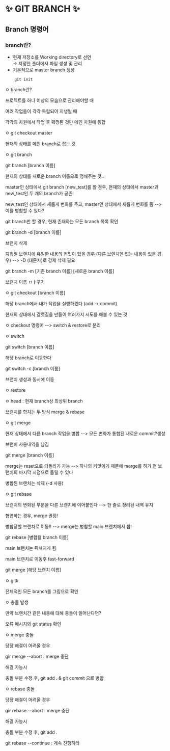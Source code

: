# ✨ GIT BRANCH ✨

## **Branch 명령어**

### branch란?

- 현재 저장소를 Working directory로 선언
  <br> &rarr; 지정한 폴더에서 파일 생성 및 관리
- 기본적으로 master branch 생성

```
    git init
```

ㅇ branch란?

프로젝트를 하나 이상의 모습으로 관리해야할 때

여러 작업들이 각각 독립되어 지냉될 때

각각의 차원에서 작업 후 확정된 것만 메인 차원에 통합

ㅇ git checkout master

현재의 상태를 메인 branch로 잡는 것

ㅇ git branch

git branch [branch 이름]

현재의 상태를 새로운 branch 이름으로 정해주는 것..

master인 상태에서 git branch [new_test]를 할 경우, 현재의 상태에서 master과 new_test인 두 개의 branch가 공존!

new_test인 상태에서 새롭게 변화를 주고, master인 상태에서 새롭게 변화를 줌 --> 이를 병합할 수 있다?

git branch만 할 경우, 현재 존재하는 모든 branch 목록 확인

git branch -d [branch 이름]

브랜치 삭제

지워질 브랜치에 유일한 내용의 커밋이 있을 경우 (다른 브렌치엔 없는 내용이 있을 경우) --> -D (대문자)로 강제 삭제 필요

git branch -m [기존 branch 이름] [새로운 branch 이름]

브랜치 이름 ㅂㅏ꾸기

ㅇ git checkout [branch 이름]

해당 branch에서 내가 작업을 실행하겠다 (add -> commit)

현재의 상태에서 갈랫길을 만들어 여러가지 시도를 해볼 수 있는 것

ㅇ checkout 명령어 --> switch & restore로 분리

ㅇ switch

git switch [branch 이름]

해당 branch로 이동한다

git switch -c [branch 이름]

브랜치 생성과 동시에 이동

ㅇ restore

ㅇ head : 현재 branch상 최상위 branch

브랜치를 합치는 두 방식 merge & rebase

ㅇ git merge

현재 상태에서 다른 branch 작업을 병합 --> 모든 변화가 통합된 새로운 commit?생성

브랜치 사용내역을 남김

git merge [branch 이름]

merge는 reset으로 되돌리기 가능 --> 하나의 커밋이기 때문에 merge를 하기 전 브랜치의 마지막 시점으로 돌릴 수 있다

병합된 브랜치는 삭제 (-d 사용)

ㅇ git rebase

브랜치의 변화된 부분을 다른 브랜치에 이어붙인다 --> 한 줄로 정리된 내역 유지

협엽하는 경우, merge 권장!

병합당할 브랜치로 이동!! --> merge는 병합할 main 브렌치에서 함!

git rebase [병합될 branch 이름]

main 브랜치는 뒤쳐지게 됨

main 브랜치로 이동후 fast-forward

git merge [해당 브랜치 이름]

ㅇ gitk

전체적인 모든 branch를 그림으로 확인

ㅇ 충돌 발생

만약 브랜치간 같은 내용에 대해 충돌이 일어난다면?

오류 메시지와 git status 확인

ㅇ merge 충돌

당장 해결이 어려울 경우

gir merge --abort : merge 중단

해결 가능시

충돌 부분 수정 후, git add . & git commit 으로 병합

ㅇ rebase 충돌

당장 해결이 어려울 경우

gir rebase --abort : merge 중단

해결 가능시

충돌 부분 수정 후, git add .

git rebase --continue : 계속 진행하라
